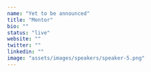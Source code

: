 ```yaml
---
name: "Yet to be announced"
title: "Mentor"
bio: ""
status: "live"
website: ""
twitter: ""
linkedin: ""
image: "assets/images/speakers/speaker-5.png"
---
```

